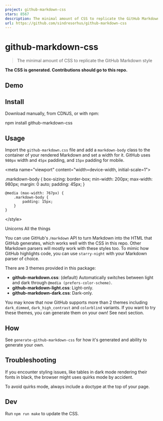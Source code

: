 ```yaml
---
project: github-markdown-css
stars: 8567
description: The minimal amount of CSS to replicate the GitHub Markdown style
url: https://github.com/sindresorhus/github-markdown-css
---
```


github-markdown-css
===================

> The minimal amount of CSS to replicate the GitHub Markdown style

**The CSS is generated. Contributions should go to this repo.**

Demo
----

Install
-------

Download manually, from CDNJS, or with npm:

npm install github-markdown-css

Usage
-----

Import the `github-markdown.css` file and add a `markdown-body` class to the container of your rendered Markdown and set a width for it. GitHub uses `980px` width and `45px` padding, and `15px` padding for mobile.

<meta name\="viewport" content\="width=device-width, initial-scale=1"\>
<link rel\="stylesheet" href\="github-markdown.css"\>
<style\>
	.markdown-body {
		box-sizing: border-box;
		min-width: 200px;
		max-width: 980px;
		margin: 0 auto;
		padding: 45px;
	}

	@media (max-width: 767px) {
		.markdown-body {
			padding: 15px;
		}
	}
</style\>
<article class\="markdown-body"\>
	<h1\>Unicorns</h1\>
	<p\>All the things</p\>
</article\>

You can use GitHub's `/markdown` API to turn Markdown into the HTML that GitHub generates, which works well with the CSS in this repo. Other Markdown parsers will mostly work with these styles too. To mimic how GitHub highlights code, you can use `starry-night` with your Markdown parser of choice.

There are 3 themes provided in this package:

-   **github-markdown.css**: (default) Automatically switches between light and dark through `@media (prefers-color-scheme)`.
-   **github-markdown-light.css**: Light-only.
-   **github-markdown-dark.css**: Dark-only.

You may know that now GitHub supports more than 2 themes including `dark_dimmed`, `dark_high_contrast` and `colorblind` variants. If you want to try these themes, you can generate them on your own! See next section.

How
---

See `generate-github-markdown-css` for how it's generated and ability to generate your own.

Troubleshooting
---------------

If you encounter styling issues, like tables in dark mode rendering their fonts in black, the browser might uses quirks mode by accident.

To avoid quirks mode, always include a doctype at the top of your page.

<!doctype html\>
<html lang\="en"\><head\></head\><body\></body\></html\>

Dev
---

Run `npm run make` to update the CSS.
